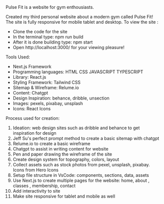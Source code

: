 Pulse Fit is a website for gym enthousiasts.

Created my third personal website about a modern gym called Pulse Fit! The site is fully responsive for mobile tablet and desktop. 
To view the site : 

- Clone the code for the site
- In the terminal type: npm run build
- After it is done building type: npm start
- Open http://localhost:3000/ for your viewing pleasure!
  
Tools Used:
- Next.js Framework
- Programming languages: HTML CSS JAVASCRIPT TYPESCRIPT
- Library: React.js
- Styling Framework: Tailwind CSS
- Sitemap & Wireframe: Relume.io
- Content: Chatgpt
- Design Inspiration: behance, dribble, unsection
- Images: pexels, pixabay, unsplash
- Icons: React Icons
  
Process used for creation:
1. Ideation: web design sites such as dribble and behance to get inspiration for design
2. Jeff Su's perfect prompt method to create a basic sitemap with chatgpt
3. Relume.io to create a basic wireframe
4. Chatgpt to assist in writing content for website
5. Pen and paper drawing the wireframe of the site
6. Create design system for topography, colors, layout
7. Collect assets  such as stock photos from pexel, unsplash, pixabay. Icons from Hero Icons
8. Setup file structure in VsCode: components, sections, data, assets
9. Use Next.js to create multiple pages for the website: home, about , classes , membership, contact
11. Add interactivity to site
12. Make site responsive for tablet and mobile as well
